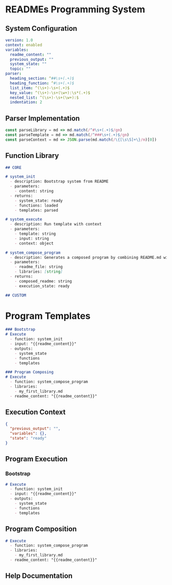 # READMEs Programming System

## System Configuration

```yaml
version: 1.0
context: enabled
variables:
  readme_content: ""
  previous_output: ""
  system_state: ""
  topic: ""
parser:
  heading_section: ^##\s+(.+)$
  heading_function: ^#\s+(.+)$
  list_item: ^(\s+)-\s+(.+)$
  key_value: ^(\s+)-\s+(\w+):\s*(.+)$
  nested_list: ^(\s+)-\s+(\w+):$
  indentation: 2
```

## Parser Implementation

```javascript
const parseLibrary = md => md.match(/^#\s+(.+)$/gm)
const parseTemplate = md => md.match(/^###\s+(.+)$/gm)
const parseContext = md => JSON.parse(md.match(/\{[\s\S]+\}/m)[0])
```

## Function Library

```md
## CORE

# system_init
  - description: Bootstrap system from README
  - parameters:
    - content: string
  - returns:
    - system_state: ready
    - functions: loaded
    - templates: parsed

# system_execute
  - description: Run template with context
  - parameters:
    - template: string
    - input: string
    - context: object

# system_compose_program
  - description: Generates a composed program by combining README.md with custom libraries
  - parameters:
    - readme_file: string
    - libraries: [string]
  - returns:
    - composed_readme: string
    - execution_state: ready

## CUSTOM
```

# Program Templates

```md
### Bootstrap
# Execute
  - function: system_init
  - input: "{{readme_content}}"
  - outputs:
    - system_state
    - functions
    - templates

### Program Composing
# Execute
  - function: system_compose_program
  - libraries:
    - my_first_library.md
  - readme_content: "{{readme_content}}"

```

## Execution Context

```json
{
  "previous_output": "",
  "variables": {},
  "state": "ready"
}
```

## Program Execution

### Bootstrap

```md
# Execute
  - function: system_init
  - input: "{{readme_content}}"
  - outputs:
    - system_state
    - functions
    - templates
```

## Program Composition

```md
# Execute
  - function: system_compose_program
  - libraries:
    - my_first_library.md
  - readme_content: "{{readme_content}}"
```

## Help Documentation
